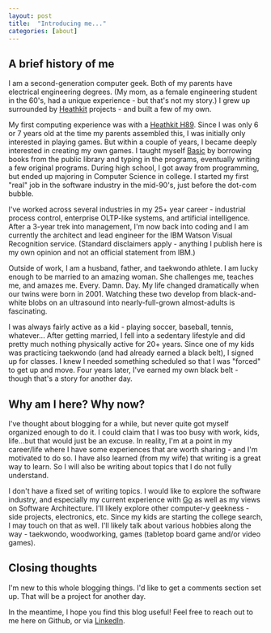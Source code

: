 ```yaml
---
layout: post
title:  "Introducing me..."
categories: [about]
---
```


## A brief history of me

I am a second-generation computer geek. Both of my parents have electrical engineering degrees. (My mom, as a female engineering student in the 60's, had a unique experience - but that's not my story.) I grew up surrounded by [Heathkit](https://en.wikipedia.org/wiki/Heathkit) projects - and built a few of my own.

My first computing experience was with a [Heathkit H89](http://oldcomputers.net/heathkit-h89.html). Since I was only 6 or 7 years old at the time my parents assembled this, I was initially only interested in playing games. But within a couple of years, I became deeply interested in creating my own games. I taught myself [Basic](http://sebhc.lesbird.com/documentation/software/HDOS-2/HDOS_Reference_Chapter6.pdf) by borrowing books from the public library and typing in the programs, eventually writing a few original programs. During high school, I got away from programming, but ended up majoring in Computer Science in college. I started my first "real" job in the software industry in the mid-90's, just before the dot-com bubble.

I've worked across several industries in my 25+ year career - industrial process control, enterprise OLTP-like systems, and artificial intelligence. After a 3-year trek into management, I'm now back into coding and I am currently the architect and lead engineer for the IBM Watson Visual Recognition service. (Standard disclaimers apply - anything I publish here is my own opinion and not an official statement from IBM.)

Outside of work, I am a husband, father, and taekwondo athlete. I am lucky enough to be married to an amazing woman. She challenges me, teaches me, and amazes me. Every. Damn. Day. My life changed dramatically when our twins were born in 2001. Watching these two develop from black-and-white blobs on an ultrasound into nearly-full-grown almost-adults is fascinating. 

I was always fairly active as a kid - playing soccer, baseball, tennis, whatever... After getting married, I fell into a sedentary lifestyle and did pretty much nothing physically active for 20+ years. Since one of my kids was practicing taekwondo (and had already earned a black belt), I signed up for classes. I knew I needed something scheduled so that I was "forced" to get up and move. Four years later, I've earned my own black belt - though that's a story for another day.

## Why am I here? Why now?

I've thought about blogging for a while, but never quite got myself organized enough to do it. I could claim that I was too busy with work, kids, life...but that would just be an excuse. In reality, I'm at a point in my career/life where I have some experiences that are worth sharing - and I'm motivated to do so. I have also learned (from my wife) that writing is a great way to learn. So I will also be writing about topics that I do not fully understand.

I don't have a fixed set of writing topics. I would like to explore the software industry, and especially my current experience with [Go](https://golang.org/) as well as my views on Software Architecture. I'll likely explore other computer-y geekness - side projects, electronics, etc. Since my kids are starting the college search, I may touch on that as well. I'll likely talk about various hobbies along the way - taekwondo, woodworking, games (tabletop board game and/or video games).

## Closing thoughts

I'm new to this whole blogging things. I'd like to get a comments section set up. That will be a project for another day. 

In the meantime, I hope you find this blog useful! Feel free to reach out to me here on Github, or via [LinkedIn](https://www.linkedin.com/in/mark-tucker-12799015/).
